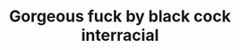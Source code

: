 ---
layout: post
title: Gorgeous fuck by black cock interracial
duration: '06:42'
view: 185
rate: 2
video: 'https://flashservice.xvideos.com/embedframe/653981'
category: 
 - black
 - sextape
tags: 
 - big-black-cock
priority: 0.9
changefreq: daily
---